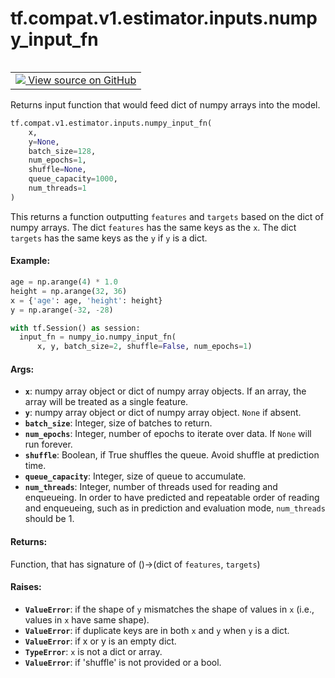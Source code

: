 <div itemscope itemtype="http://developers.google.com/ReferenceObject">
<meta itemprop="name" content="tf.compat.v1.estimator.inputs.numpy_input_fn" />
<meta itemprop="path" content="Stable" />
</div>

# tf.compat.v1.estimator.inputs.numpy_input_fn

<!-- Insert buttons -->

<table class="tfo-notebook-buttons tfo-api" align="left">

<td>
  <a target="_blank" href="https://github.com/tensorflow/estimator/tree/master/tensorflow_estimator/python/estimator/inputs/numpy_io.py">
    <img src="https://www.tensorflow.org/images/GitHub-Mark-32px.png" />
    View source on GitHub
  </a>
</td></table>



<!-- Start diff -->
Returns input function that would feed dict of numpy arrays into the model.

``` python
tf.compat.v1.estimator.inputs.numpy_input_fn(
    x,
    y=None,
    batch_size=128,
    num_epochs=1,
    shuffle=None,
    queue_capacity=1000,
    num_threads=1
)
```



<!-- Placeholder for "Used in" -->

This returns a function outputting `features` and `targets` based on the dict
of numpy arrays. The dict `features` has the same keys as the `x`. The dict
`targets` has the same keys as the `y` if `y` is a dict.

#### Example:



```python
age = np.arange(4) * 1.0
height = np.arange(32, 36)
x = {'age': age, 'height': height}
y = np.arange(-32, -28)

with tf.Session() as session:
  input_fn = numpy_io.numpy_input_fn(
      x, y, batch_size=2, shuffle=False, num_epochs=1)
```

#### Args:


* <b>`x`</b>: numpy array object or dict of numpy array objects. If an array,
  the array will be treated as a single feature.
* <b>`y`</b>: numpy array object or dict of numpy array object. `None` if absent.
* <b>`batch_size`</b>: Integer, size of batches to return.
* <b>`num_epochs`</b>: Integer, number of epochs to iterate over data. If `None` will
  run forever.
* <b>`shuffle`</b>: Boolean, if True shuffles the queue. Avoid shuffle at prediction
  time.
* <b>`queue_capacity`</b>: Integer, size of queue to accumulate.
* <b>`num_threads`</b>: Integer, number of threads used for reading and enqueueing. In
  order to have predicted and repeatable order of reading and enqueueing,
  such as in prediction and evaluation mode, `num_threads` should be 1.


#### Returns:

Function, that has signature of ()->(dict of `features`, `targets`)



#### Raises:


* <b>`ValueError`</b>: if the shape of `y` mismatches the shape of values in `x` (i.e.,
  values in `x` have same shape).
* <b>`ValueError`</b>: if duplicate keys are in both `x` and `y` when `y` is a dict.
* <b>`ValueError`</b>: if x or y is an empty dict.
* <b>`TypeError`</b>: `x` is not a dict or array.
* <b>`ValueError`</b>: if 'shuffle' is not provided or a bool.